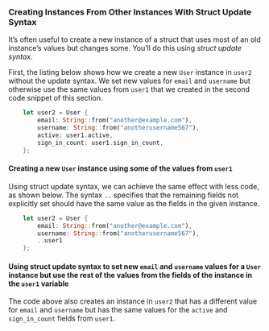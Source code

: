 ### Creating Instances From Other Instances With Struct Update Syntax

It’s often useful to create a new instance of a struct that uses most of an old
instance’s values but changes some. You’ll do this using *struct update syntax*.

First, the listing below shows how we create a new `User` instance in `user2` without
the update syntax. We set new values for `email` and `username` but otherwise
use the same values from `user1` that we created in the second code snippet of this section.

```rust
    let user2 = User {
        email: String::from("another@example.com"),
        username: String::from("anotherusername567"),
        active: user1.active,
        sign_in_count: user1.sign_in_count,
    };
```

#### Creating a new `User` instance using some of the values from `user1`

Using struct update syntax, we can achieve the same effect with less code, as
shown below. The syntax `..` specifies that the remaining fields not
explicitly set should have the same value as the fields in the given instance.

```rust
    let user2 = User {
        email: String::from("another@example.com"),
        username: String::from("anotherusername567"),
        ..user1
    };
```

#### Using struct update syntax to set new `email` and `username` values for a `User` instance but use the rest of the values from the fields of the instance in the `user1` variable

The code above also creates an instance in `user2` that has a
different value for `email` and `username` but has the same values for the
`active` and `sign_in_count` fields from `user1`.
